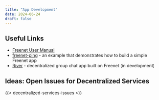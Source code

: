 ```yaml
---
title: "App Development"
date: 2024-06-24
draft: false
---
```


## Useful Links

- [Freenet User Manual](https://freenet.org/resources/manual/)
- [freenet-ping](https://github.com/freenet/freenet-core/tree/main/apps/freenet-ping) - an example
  that demonstrates how to build a simple Freenet app
- [River](https://github.com/freenet/river) - decentralized group chat app built on Freenet (in
  development)

## Ideas: Open Issues for Decentralized Services

{{< decentralized-services-issues >}}
